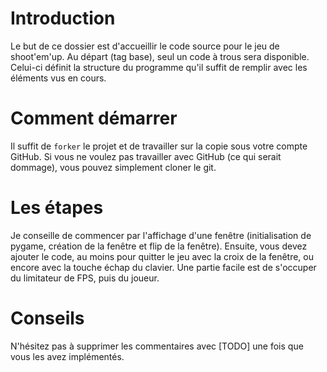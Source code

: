 # Introduction

Le but de ce dossier est d'accueillir le code source pour le jeu de shoot'em'up.
Au départ (tag base), seul un code à trous sera disponible.
Celui-ci définit la structure du programme qu'il suffit de remplir avec
les éléments vus en cours.

# Comment démarrer

Il suffit de `forker` le projet et de travailler sur la copie sous votre compte GitHub.
Si vous ne voulez pas travailler avec GitHub (ce qui serait dommage), vous pouvez simplement cloner le git.

# Les étapes

Je conseille de commencer par l'affichage d'une fenêtre (initialisation de pygame,
création de la fenêtre et flip de la fenêtre).
Ensuite, vous devez ajouter le code, au moins pour quitter le jeu avec la croix de la fenêtre,
ou encore avec la touche échap du clavier.
Une partie facile est de s'occuper du limitateur de FPS, puis du joueur.

# Conseils

N'hésitez pas à supprimer les commentaires avec [TODO] une fois que vous les avez implémentés.
